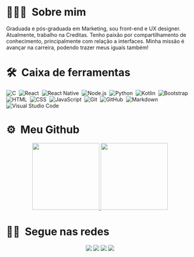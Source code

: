 <!-- ## 👋 &nbsp;Hey there! I'm Aditya -->

# 👩🏾‍💻 &nbsp;Sobre mim

Graduada e pós-graduada em Marketing, sou front-end e UX designer. Atualmente, trabalho na Creditas. Tenho paixão por compartilhamento de conhecimento, principalmente com relação a interfaces. Minha missão é avançar na carreira, podendo trazer meus iguais também!


# 🛠 &nbsp;Caixa de ferramentas

![C](https://img.shields.io/badge/-C-05122A?style=flat&logo=C&logoColor=A8B9CC)&nbsp;
![React](https://img.shields.io/badge/-React-05122A?style=flat&logo=react)&nbsp;
![React Native](https://img.shields.io/badge/-Mobile-05122A?style=flat&logo=android)&nbsp;
![Node.js](https://img.shields.io/badge/-Node.js-05122A?style=flat&logo=node.js)&nbsp;
![Python](https://img.shields.io/badge/-Python-05122A?style=flat&logo=python&logoColor=f9ca02)&nbsp;
![Kotlin](https://img.shields.io/badge/-Kotlin-05122A?style=flat&logo=kotlin)&nbsp;
![Bootstrap](https://img.shields.io/badge/-Bootstrap-05122A?style=flat&logo=bootstrap&logoColor=563D7C)\
![HTML](https://img.shields.io/badge/-HTML-05122A?style=flat&logo=HTML5)&nbsp;
![CSS](https://img.shields.io/badge/-CSS-05122A?style=flat&logo=CSS3&logoColor=1572B6)&nbsp;
![JavaScript](https://img.shields.io/badge/-JavaScript-05122A?style=flat&logo=javascript)&nbsp;
![Git](https://img.shields.io/badge/-Git-05122A?style=flat&logo=git)&nbsp;
![GitHub](https://img.shields.io/badge/-GitHub-05122A?style=flat&logo=github)&nbsp;
![Markdown](https://img.shields.io/badge/-Markdown-05122A?style=flat&logo=markdown)\
![Visual Studio Code](https://img.shields.io/badge/-Visual%20Studio%20Code-05122A?style=flat&logo=visual-studio-code&logoColor=007ACC)&nbsp;

# ⚙️ &nbsp;Meu Github

<p align="center">
<a href="https://github.com/frontfabi">
  <img height="180em" src="https://github-readme-stats-eight-theta.vercel.app/api?username=frontfabi&show_icons=true&theme=radical&include_all_commits=true&count_private=true"/>
  <img height="180em" src="https://github-readme-stats-eight-theta.vercel.app/api/top-langs/?username=frontfabi&layout=compact&langs_count=8&theme=radical"/>
</a>
</p>

# 🤝🏻 &nbsp;Segue nas redes

<p align="center">
<a href="https://www.twitter.com/frontfabii"><img src="https://img.shields.io/badge/-frontfabii-3423A6?style=flat&logo=Twitter&logoColor=white"/></a>
<a href="https://linkedin.com/in/frontfabi"><img src="https://img.shields.io/badge/-Fabi%20Rodrigues-0077B5?style=flat&logo=Linkedin&logoColor=white"/></a>
<a href="mailto:frontfabi@gmail.com"><img src="https://img.shields.io/badge/-frontfabi@gmail.com-D14836?style=flat&logo=Gmail&logoColor=white"/></a>
<a href="https://instagram.com/frontfabi"><img src="https://img.shields.io/badge/-@frontfabi-E4405F?style=flat&logo=Instagram&logoColor=white"/></a>
